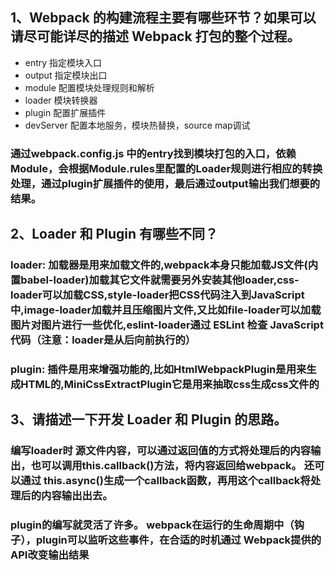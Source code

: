 ## 1、Webpack 的构建流程主要有哪些环节？如果可以请尽可能详尽的描述 Webpack 打包的整个过程。

+ entry 指定模块入口
+ output 指定模块出口
+ module 配置模块处理规则和解析
+ loader 模块转换器
+ plugin 配置扩展插件
+ devServer 配置本地服务，模块热替换，source map调试

### 通过webpack.config.js 中的entry找到模块打包的入口，依赖Module，会根据Module.rules里配置的Loader规则进行相应的转换处理，通过plugin扩展插件的使用，最后通过output输出我们想要的结果。

## 2、Loader 和 Plugin 有哪些不同？

### loader: 加载器是用来加载文件的,webpack本身只能加载JS文件(内置babel-loader)加载其它文件就需要另外安装其他loader,css-loader可以加载CSS,style-loader把CSS代码注入到JavaScript中,image-loader加载并且压缩图片文件,又比如file-loader可以加载图片对图片进行一些优化,eslint-loader通过 ESLint 检查 JavaScript 代码（注意：loader是从后向前执行的）

### plugin: 插件是用来增强功能的,比如HtmlWebpackPlugin是用来生成HTML的,MiniCssExtractPlugin它是用来抽取css生成css文件的

## 3、请描述一下开发 Loader 和 Plugin 的思路。

### 编写loader时 源文件内容，可以通过返回值的方式将处理后的内容输出，也可以调用this.callback()方法，将内容返回给webpack。 还可以通过 this.async()生成一个callback函数，再用这个callback将处理后的内容输出出去。

### plugin的编写就灵活了许多。 webpack在运行的生命周期中（钩子），plugin可以监听这些事件，在合适的时机通过 Webpack提供的API改变输出结果




